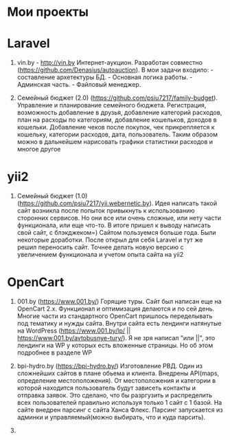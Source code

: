 # Мои проекты


# Laravel 

1) vin.by - http://vin.by
Интернет-аукцион. Разработан совместно (https://github.com/Denasius/autoauction). В мои задачи входило: - составление архетектуры БД. - Основная логика работы. - Админская часть. - Файловый менеджер.

2) Семейный бюджет (2.0) (https://github.com/psiu7217/family-budget). 
Управление и планирование семейного бюджета. Регистрация, возможность добавление в друзья, добавление категорий расходов, план на расходы по категориям, добавление кошельков, доходов в кошельки. Добавление чеков после покупок, чек прикрепляется к кошельку, категории расходов, дата, пользователь. Таким образом можно в дальнейшем нарисовать графики статистики расходов и многое другое


# yii2

1) Семейный бюджет (1.0) (https://github.com/psiu7217/yii.webernetic.by).
Идея написать такой сайт возникла после попыток привыкнуть к использованию сторонних сервисов. Но они все или очень сложные, или нету части функционала, или еще что-то. В итоге пришел к выводу написать свой сайт, с блэкджеком=) Сайтом пользуемся больше года. Были некоторые доработки. После открыл для себя Laravel и тут же решил переносить сайт. Точнее делать новую версию с увеличением функционала и учетом опыта сайта на yii2



# OpenCart

1) 001.by (https://www.001.by/)
Горящие туры. Сайт был написан еще на OpenCart 2.x. Функционал и оптимизация делаются и по сей день. Многие части из стандартного OpenCart пришлось переделывать под тематику и нужды сайта. Внутри сайта есть лендинги натянутые на WordPress (https://www.001.by/lp/ || https://www.001.by/avtobusnye-tury/). Я не зря написал "или ||", это лендинги на WP у которых есть вложенные страницы. Но об этом подробнее в разделе WP

2) bpi-hydro.by (https://bpi-hydro.by/)
Изготовление РВД. Один из сложнейших сайтов в плане обьема и клиента. Внедрены API(maps, определение местоположения). От местоположения и категории в которой находится пользователь будут зависеть контакты и отправка заявок. Это сделано, что бы разргузить и распределить всех пользователей правильно используя только 1 сайт с 1 базой. На сайте внедрен парсинг с сайта Ханса Флекс. Парсинг запускается из админки и управляемый(можно выбирать, что и куда парсить). 

3) 
